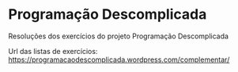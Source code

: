 # Programação Descomplicada
Resoluções dos exercícios do projeto Programação Descomplicada

Url das listas de exercícios: https://programacaodescomplicada.wordpress.com/complementar/
